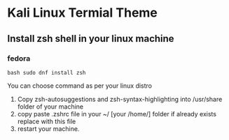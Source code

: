 # Kali Linux Termial Theme

## Install zsh shell in your linux machine

### fedora
``` bash sudo dnf install zsh ```

You can choose command as per your linux distro

1. Copy zsh-autosuggestions and zsh-syntax-highlighting into /usr/share folder of your machine
2. copy paste .zshrc file in your ~/ [your /home/] folder if already exists replace with this file
3. restart your machine.
